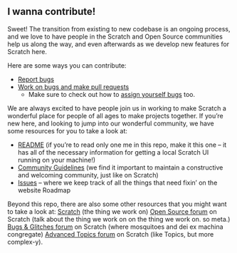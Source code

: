 ## I wanna contribute!
Sweet! The transition from existing to new codebase is an ongoing process, and we love to have people in the Scratch and Open Source communities help us along the way, and even afterwards as we develop new features for Scratch here.

Here are some ways you can contribute:
* [Report bugs](https://github.com/LLK/scratch-www/wiki/Reporting-Bugs)
* [Work on bugs and make pull requests](https://github.com/LLK/scratch-www/wiki/Workflow-for-Repo-Contributions)
  * Make sure to check out how to [assign yourself bugs](https://github.com/LLK/scratch-www/wiki/Assigning-Yourself-Bugs) too.

We are always excited to have people join us in working to make Scratch a wonderful place for people of all ages to make projects together. If you’re new here, and looking to jump into our wonderful community, we have some resources for you to take a look at:

* [README](https://github.com/LLK/scratch-www/blob/develop/README.md) (if you’re to read only one me in this repo, make it this one – it has all of the necessary information for getting a local Scratch UI running on your machine!)
* [Community Guidelines](https://github.com/LLK/scratch-www/wiki/Community-Guidelines) (we find it important to maintain a constructive and welcoming community, just like on Scratch)
* [Issues](https://github.com/LLK/scratch-www/issues) – where we keep track of all the things that need fixin’ on the website
Roadmap

Beyond this repo, there are also some other resources that you might want to take a look at:
[Scratch](https://scratch.mit.edu/) (the thing we work on)
[Open Source forum](https://scratch.mit.edu/discuss/49/) on Scratch (talk about the thing we work on on the thing we work on. so meta.)
[Bugs & Glitches forum](https://scratch.mit.edu/discuss/3/) on Scratch (where mosquitoes and dei ex machina congregate)
[Advanced Topics forum](https://scratch.mit.edu/discuss/31/) on Scratch (like Topics, but more complex-y).


